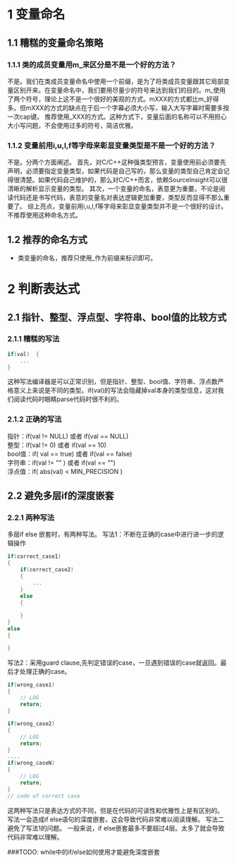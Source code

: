 # 1 变量命名
## 1.1 糟糕的变量命名策略
### 1.1.1 类的成员变量用m\_来区分是不是一个好的方法？
不是。我们在类成员变量命名中使用一个前缀，是为了将类成员变量跟其它局部变量区别开来。在变量命名中，我们要用尽量少的符号来达到我们的目的。m_使用了两个符号，理论上这不是一个很好的美观的方式。mXXX的方式都比m_好得多。但mXXX的方式的缺点在于后一个字幕必须大小写，输入大写字幕时需要多按一次cap键。
推荐使用_XXX的方式。这种方式下，变量后面的名称可以不用担心大小写问题，不会使用过多的符号，简洁优雅。

### 1.1.2 变量前用i,u,l,f等字母来彰显变量类型是不是一个好的方法？
不是。分两个方面阐述。
首先，对C/C++这种强类型预言，变量使用前必须要先声明，必须要指定变量类型，如果代码是自己写的，那么变量的类型自己肯定会记得很清楚。如果代码自己维护的，那么对C/C++而言，依赖SourceInsight可以很清晰的解析显示变量的类型。
其次，一个变量的命名，表意更为重要。不论是阅读代码还是书写代码，表意的变量名对表达逻辑更加重要，类型反而显得不那么重要了。
综上亮点，变量前用i,u,l,f等字母来彰显变量类型并不是一个很好的设计。不推荐使用这种命名方式。

## 1.2 推荐的命名方式
+ 类变量的命名，推荐只使用_作为前缀来标识即可。

# 2 判断表达式
## 2.1 指针、整型、浮点型、字符串、bool值的比较方式
### 2.1.1 糟糕的写法
```c++
if(val)  {
    ...
}
```
这种写法编译器是可以正常识别，但是指针、整型、bool值、字符串、浮点数严格意义上来说是不同的类型。if(val)的写法会隐藏掉val本身的类型信息，这对我们阅读代码时眼睛parse代码时很不利的。

### 2.1.2 正确的写法
指针：if(val != NULL) 或者 if(val == NULL)  
整型：if(val != 0) 或者 if(val == 10)  
bool值：if( val == true) 或者 if(val == false)  
字符串：if(val != "" ) 或者 if(val == "")  
浮点值：if( abs(val) < MIN_PRECISION )  

## 2.2 避免多层if的深度嵌套
### 2.2.1 两种写法
多层if else 嵌套时，有两种写法。
写法1：不断在正确的case中进行进一步的逻辑操作
```c++
if(correct_case1)
{
    if(correct_case2)
    {
        ...
    }
    else
    {
    
    }
}
else
{

}
```
写法2：采用guard clause,先判定错误的case，一旦遇到错误的case就返回。最后才处理正确的case。
```c++
if(wrong_case1)
{
    // LOG
    return;
}

if(wrong_case2)
{
    // LOG
    return;
}
....
if(wrong_caseN)
{
    // LOG
    return;
}
// code of correct case
```
这两种写法只是表达方式的不同，但是在代码的可读性和优雅性上是有区别的。
写法一会造成if else语句的深度嵌套，这会导致代码非常难以阅读理解。
写法二避免了写法1的问题。
一般来说，if else嵌套最多不要超过4层。太多了就会导致代码非常难以理解。

###TODO: while中的if/else如何使用才能避免深度嵌套
